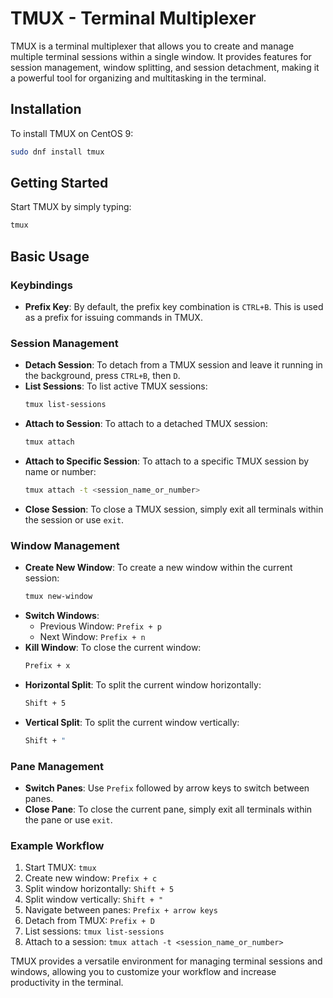 # TMUX - Terminal Multiplexer

TMUX is a terminal multiplexer that allows you to create and manage multiple terminal sessions within a single window. It provides features for session management, window splitting, and session detachment, making it a powerful tool for organizing and multitasking in the terminal.

## Installation

To install TMUX on CentOS 9:

```bash
sudo dnf install tmux
```

## Getting Started

Start TMUX by simply typing:

```bash
tmux
```

## Basic Usage

### Keybindings

- **Prefix Key**: By default, the prefix key combination is `CTRL+B`. This is used as a prefix for issuing commands in TMUX.

### Session Management

- **Detach Session**: To detach from a TMUX session and leave it running in the background, press `CTRL+B`, then `D`.
- **List Sessions**: To list active TMUX sessions:
  ```bash
  tmux list-sessions
  ```
- **Attach to Session**: To attach to a detached TMUX session:
  ```bash
  tmux attach
  ```
- **Attach to Specific Session**: To attach to a specific TMUX session by name or number:
  ```bash
  tmux attach -t <session_name_or_number>
  ```
- **Close Session**: To close a TMUX session, simply exit all terminals within the session or use `exit`.

### Window Management

- **Create New Window**: To create a new window within the current session:
  ```bash
  tmux new-window
  ```
- **Switch Windows**:
  - Previous Window: `Prefix + p`
  - Next Window: `Prefix + n`
- **Kill Window**: To close the current window:
  ```bash
  Prefix + x
  ```
- **Horizontal Split**: To split the current window horizontally:
  ```bash
  Shift + 5
  ```
- **Vertical Split**: To split the current window vertically:
  ```bash
  Shift + "
  ```

### Pane Management

- **Switch Panes**: Use `Prefix` followed by arrow keys to switch between panes.
- **Close Pane**: To close the current pane, simply exit all terminals within the pane or use `exit`.

### Example Workflow

1. Start TMUX: `tmux`
2. Create new window: `Prefix + c`
3. Split window horizontally: `Shift + 5`
4. Split window vertically: `Shift + "`
5. Navigate between panes: `Prefix + arrow keys`
6. Detach from TMUX: `Prefix + D`
7. List sessions: `tmux list-sessions`
8. Attach to a session: `tmux attach -t <session_name_or_number>`

TMUX provides a versatile environment for managing terminal sessions and windows, allowing you to customize your workflow and increase productivity in the terminal.